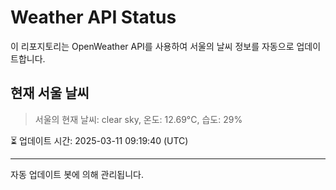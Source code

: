 
# Weather API Status

이 리포지토리는 OpenWeather API를 사용하여 서울의 날씨 정보를 자동으로 업데이트합니다.

## 현재 서울 날씨
> 서울의 현재 날씨: clear sky, 온도: 12.69°C, 습도: 29%

⏳ 업데이트 시간: 2025-03-11 09:19:40 (UTC)

---
자동 업데이트 봇에 의해 관리됩니다.
